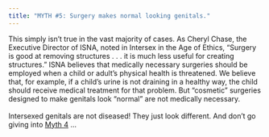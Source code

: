 ```yaml
---
title: "MYTH #5: Surgery makes normal looking genitals."
---
```


This simply isn&#8217;t true in the vast majority of cases. As Cheryl Chase, the Executive Director of <span class="caps">ISNA</span>, noted in Intersex in the Age of Ethics, &#8220;Surgery is good at removing structures . . . it is much less useful for creating structures.&#8221; <span class="caps">ISNA</span> believes that medically necessary surgeries should be employed when a child or adult&#8217;s physical health is threatened. We believe that, for example, if a child&#8217;s urine is not draining in a healthy way, the child should receive medical treatment for that problem. But &#8220;cosmetic&#8221; surgeries designed to make genitals look &#8220;normal&#8221; are not medically necessary.<br><br>Intersexed genitals are not diseased! They just look different. And don&#8217;t go giving into [Myth 4][1] &#8230;

 [1]: /faq/ten_myths/progress